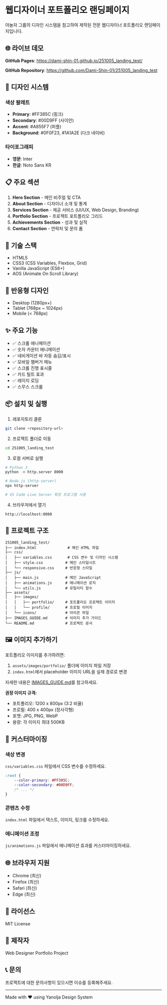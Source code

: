 # 웹디자이너 포트폴리오 랜딩페이지

야놀자 그룹의 디자인 시스템을 참고하여 제작된 전문 웹디자이너 포트폴리오 랜딩페이지입니다.

## 🌐 라이브 데모

**GitHub Pages**: https://dami-shin-01.github.io/251005_landing_test/

**GitHub Repository**: https://github.com/Dami-Shin-01/251005_landing_test

## 🎨 디자인 시스템

### 색상 팔레트
- **Primary**: #FF385C (핑크)
- **Secondary**: #00D9FF (사이안)
- **Accent**: #A855F7 (퍼플)
- **Background**: #0F0F23, #1A1A2E (다크 네이비)

### 타이포그래피
- **영문**: Inter
- **한글**: Noto Sans KR

## 📋 주요 섹션

1. **Hero Section** - 메인 비주얼 및 CTA
2. **About Section** - 디자이너 소개 및 통계
3. **Services Section** - 제공 서비스 (UI/UX, Web Design, Branding)
4. **Portfolio Section** - 프로젝트 포트폴리오 그리드
5. **Achievements Section** - 성과 및 실적
6. **Contact Section** - 연락처 및 문의 폼

## 🚀 기술 스택

- HTML5
- CSS3 (CSS Variables, Flexbox, Grid)
- Vanilla JavaScript (ES6+)
- AOS (Animate On Scroll Library)

## 📱 반응형 디자인

- Desktop (1280px+)
- Tablet (768px ~ 1024px)
- Mobile (< 768px)

## ✨ 주요 기능

- ✅ 스크롤 애니메이션
- ✅ 숫자 카운터 애니메이션
- ✅ 네비게이션 바 자동 숨김/표시
- ✅ 모바일 햄버거 메뉴
- ✅ 스크롤 진행 표시줄
- ✅ 카드 틸트 효과
- ✅ 레이지 로딩
- ✅ 스무스 스크롤

## 📦 설치 및 실행

1. 레포지토리 클론
```bash
git clone <repository-url>
```

2. 프로젝트 폴더로 이동
```bash
cd 251005_landing_test
```

3. 로컬 서버로 실행
```bash
# Python 3
python -m http.server 8000

# Node.js (http-server)
npx http-server

# VS Code Live Server 확장 프로그램 사용
```

4. 브라우저에서 열기
```
http://localhost:8000
```

## 📂 프로젝트 구조

```
251005_landing_test/
├── index.html              # 메인 HTML 파일
├── css/
│   ├── variables.css       # CSS 변수 및 디자인 시스템
│   ├── style.css          # 메인 스타일시트
│   └── responsive.css     # 반응형 스타일
├── js/
│   ├── main.js            # 메인 JavaScript
│   ├── animations.js      # 애니메이션 로직
│   └── utils.js           # 유틸리티 함수
├── assets/
│   ├── images/
│   │   ├── portfolio/     # 포트폴리오 프로젝트 이미지
│   │   └── profile/       # 프로필 이미지
│   └── icons/             # 아이콘 파일
├── IMAGES_GUIDE.md        # 이미지 추가 가이드
└── README.md              # 프로젝트 문서
```

## 🖼️ 이미지 추가하기

포트폴리오 이미지를 추가하려면:

1. `assets/images/portfolio/` 폴더에 이미지 파일 저장
2. `index.html`에서 placeholder 이미지 URL을 실제 경로로 변경

자세한 내용은 [IMAGES_GUIDE.md](IMAGES_GUIDE.md)를 참고하세요.

**권장 이미지 규격:**
- 포트폴리오: 1200 x 800px (3:2 비율)
- 프로필: 400 x 400px (정사각형)
- 포맷: JPG, PNG, WebP
- 용량: 각 이미지 최대 500KB

## 🎯 커스터마이징

### 색상 변경
`css/variables.css` 파일에서 CSS 변수를 수정하세요.

```css
:root {
    --color-primary: #FF385C;
    --color-secondary: #00D9FF;
    /* ... */
}
```

### 콘텐츠 수정
`index.html` 파일에서 텍스트, 이미지, 링크를 수정하세요.

### 애니메이션 조정
`js/animations.js` 파일에서 애니메이션 효과를 커스터마이징하세요.

## 🌐 브라우저 지원

- Chrome (최신)
- Firefox (최신)
- Safari (최신)
- Edge (최신)

## 📄 라이선스

MIT License

## 👤 제작자

Web Designer Portfolio Project

## 📞 문의

프로젝트에 대한 문의사항이 있으시면 이슈를 등록해주세요.

---

Made with ❤️ using Yanolja Design System

